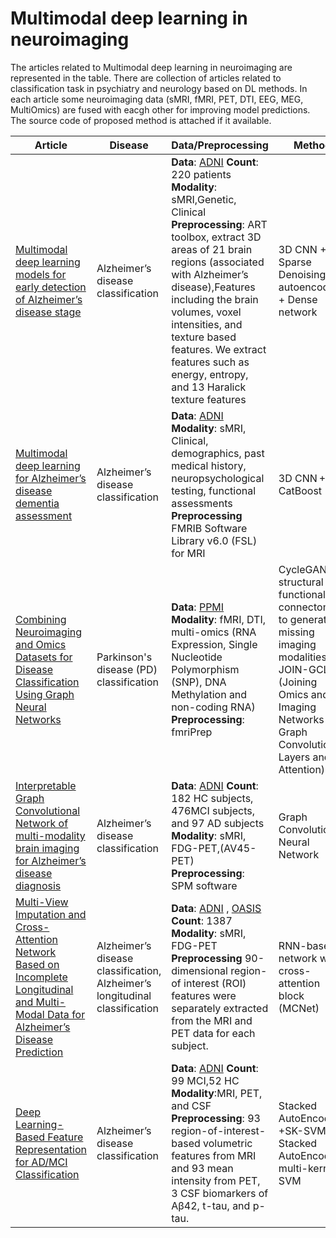 # Multimodal deep learning in neuroimaging

The articles related to Multimodal deep learning in neuroimaging are represented in the table. There are collection of articles related to classification task in psychiatry and neurology based on DL methods. In each article some neuroimaging data (sMRI, fMRI, PET, DTI, EEG, MEG, MultiOmics) are fused with eacgh other for improving model predictions. The source code of proposed method is attached if it available.


| Article  | Disease|  Data/Preprocessing    | Method | Fusion technique | Result | Code |
| ------------- | ------------- | ------------- | ------------- |------------- | ------------- |------------- |
| [Multimodal deep learning models for early detection of Alzheimer’s disease stage](https://www.nature.com/articles/s41598-020-74399-w)  | Alzheimer’s disease classification  |  **Data**: [ADNI](https://adni.loni.usc.edu/data-samples/data-types/) **Count**: 220 patients **Modality**: sMRI,Genetic, Clinical **Preprocessing**: ART toolbox, extract 3D areas of 21 brain regions (associated with Alzheimer’s disease),Features including the brain volumes, voxel intensities, and texture based features. We extract features such as energy, entropy, and 13 Haralick texture features| 3D CNN + Sparse Denoising autoencoders + Dense network  | Early,Intermediate, Late | 0.8% +- 0.03% acc (Control vs MCI) |
| [Multimodal deep learning for Alzheimer’s disease dementia assessment](https://www.nature.com/articles/s41467-022-31037-5?error=cookies_not_supported&code=2b41d5a6-dfac-4c95-b677-24284693af3a) | Alzheimer’s disease classification  |**Data**: [ADNI](https://adni.loni.usc.edu/data-samples/data-types/) **Modality**: sMRI, Clinical, demographics, past medical history, neuropsychological testing, functional assessments  **Preprocessing** FMRIB Software Library v6.0 (FSL) for MRI | 3D CNN + CatBoost  |Late | 0.804 ± 0.011 acc (Control vs MCI)   |[code](https://github.com/vkola-lab/ncomms2022)
|[ Combining Neuroimaging and Omics Datasets for Disease Classification Using Graph Neural Networks](https://www.frontiersin.org/articles/10.3389/fnins.2022.866666/full) | Parkinson's disease (PD) classification | **Data**: [PPMI](https://www.ppmi-info.org/access-data-specimens/download-data) **Modality**: fMRI, DTI, multi-omics (RNA Expression, Single Nucleotide Polymorphism (SNP), DNA Methylation and non-coding RNA) **Preprocessing**: fmriPrep  | CycleGAN on structural and functional connectomes to generate missing imaging modalities, JOIN-GCLA (Joining Omics and Imaging Networks via Graph Convolutional Layers and Attention)|Early| - | - |
| [Interpretable Graph Convolutional Network of multi-modality brain imaging for Alzheimer’s disease diagnosis](https://deepai.org/publication/interpretable-graph-convolutional-network-of-multi-modality-brain-imaging-for-alzheimer-s-disease-diagnosis) | Alzheimer’s disease classification | **Data**: [ADNI](https://adni.loni.usc.edu/data-samples/data-types/) **Count**: 182 HC subjects, 476MCI subjects, and 97 AD subjects **Modality**: sMRI, FDG-PET,(AV45-PET) **Preprocessing**: SPM software| Graph Convolutional Neural Network |Early | 0.818 ±.031 (MCI vs HC vs Alzheimer) | - |
| [Multi-View Imputation and Cross-Attention Network Based on Incomplete Longitudinal and Multi-Modal Data for Alzheimer’s Disease Prediction](https://deepai.org/publication/multi-view-imputation-and-cross-attention-network-based-on-incomplete-longitudinal-and-multi-modal-data-for-alzheimer-s-disease-prediction) | Alzheimer’s disease classification, Alzheimer’s longitudinal classification| **Data**:  [ADNI](https://adni.loni.usc.edu/data-samples/data-types/) , [OASIS](https://oasis-brains.org/) **Count**:  1387 **Modality**: sMRI, FDG-PET **Preprocessing** 90-dimensional region-of interest (ROI) features were separately extracted from the MRI and PET data for each subject.| RNN-based network with cross-attention block (MCNet) |Intermediate| 0.830 ± 0.019 ADNI-1 | [code](https://github.com/Meiyan88/MCNET) |
| [Deep Learning-Based Feature Representation for AD/MCI Classification](https://link.springer.com/chapter/10.1007/978-3-642-40763-5_72) | Alzheimer’s disease classification| **Data**: [ADNI](https://adni.loni.usc.edu/data-samples/data-types/) **Count**: 99 MCI,52 HC **Modality**:MRI, PET, and CSF **Preprocessing**: 93 region-of-interest-based volumetric features from MRI and 93  mean intensity from PET, 3 CSF biomarkers of Aβ42, t-tau, and p-tau.| Stacked AutoEncoder +SK-SVM Stacked AutoEncoder+ multi-kernel SVM| Intermediate |MK-SVM 0.850±0.012 acc (MCI vs Control)| |




